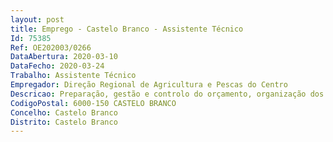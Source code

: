 ```yaml
--- 
layout: post
title: Emprego - Castelo Branco - Assistente Técnico
Id: 75385
Ref: OE202003/0266
DataAbertura: 2020-03-10
DataFecho: 2020-03-24
Trabalho: Assistente Técnico
Empregador: Direção Regional de Agricultura e Pescas do Centro
Descricao: Preparação, gestão e controlo do orçamento, organização dos mapas da conta de gerência, elaboração de pedidos de libertação de créditos. Preparação das candidaturas a projetos comunitários, submissão de pedidos de pagamento e de adiantamento dos projetos, acompanhamento da execução financeira e orçamental dos projetos. Efetuar classificações e registos contabilísticos.
CodigoPostal: 6000-150 CASTELO BRANCO
Concelho: Castelo Branco
Distrito: Castelo Branco
--- 
```

